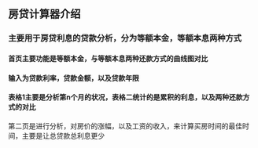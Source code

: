 ## 房贷计算器介绍
### 主要用于房贷利息的贷款分析，分为等额本金，等额本息两种方式

#### 首页主要功能是等额本金，与等额本息两种还款方式的曲线图对比

#### 输入为贷款利率，贷款金额，以及贷款年限

#### 表格1主要是分析第n个月的状况，表格二统计的是累积的利息，以及两种还款方式的对比

第二页是进行分析，对房价的涨幅，以及工资的收入，来计算买房时间的最佳时间，主要是让总贷款总利息更少
